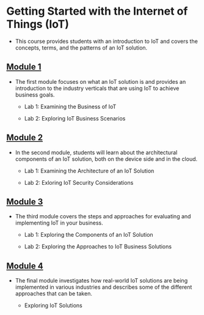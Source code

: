 # **Getting Started with the Internet of Things (IoT)**

* This course provides students with an introduction to IoT and covers the
concepts, terms, and the patterns of an IoT solution.

## **[Module 1](https://docs.google.com/document/d/1TZVvr-lZ3TKuPSAKOZpKSuGLy-4TgAx9bD1KgDFOOpA/edit?usp=sharing)**
    
* The first module focuses on what an IoT solution is and provides an 
introduction to the industry verticals that are using IoT to achieve 
business goals.
    
    - Lab 1: Examining the Business of IoT
        
    - Lab 2: Exploring IoT Business Scenarios
    
## **[Module 2](https://docs.google.com/document/d/1loaOFnvT7uypfThqKWMiGzS7UJGtrhRHedm0g0Uw42k/edit?usp=sharing)**

* In the second module, students will learn about the architectural 
components of an IoT solution, both on the device side and in the 
cloud.
    
    - Lab 1: Examining the Architecture of an IoT Solution
        
    - Lab 2: Exloring IoT Security Considerations
    
## **[Module 3](https://docs.google.com/document/d/1fQQnGF6Fg1slDHBlcCLPrnAqhT_U8aUnWDSTiu2wF34/edit?usp=sharing)**

* The third module covers the steps and approaches for evaluating and 
implementing IoT in your business.
    
    - Lab 1: Exploring the Components of an IoT Solution
        
    - Lab 2: Exploring the Approaches to IoT Business Solutions
        
## **[Module 4]()**

* The final module investigates how real-world IoT solutions are being 
implemented in various industries and describes some of the different
approaches that can be taken.
    
    - Exploring IoT Solutions
